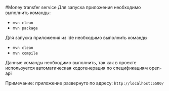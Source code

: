 #Money transfer service
Для запуска приложения необходимо выполнить команды:
- `mvn clean`
- `mvn package`

Для запуска приложения из ide необходимо выполнить команды:
- `mvn clean`
- `mvn compile`

Данные команды необходимо выполнить, так как в проекте используется
автоматическая кодогенерация по спецификациям open-api 

Примечание: приложение развернуто по адресу: `http://localhost:5500/`